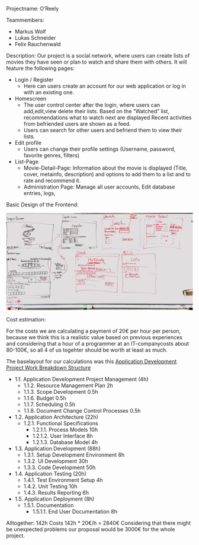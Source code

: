 Projectname: O’Reely

Teammembers:
- Markus Wolf
- Lukas Schneider
- Felix Rauchenwald

Description:
Our project is a social network, where users can create lists of movies they have seen or plan to watch and share them with others.
It will feature the following pages:
* Login / Register
   * Here can users create an account for our web application or log in with an existing one.
* Homescreen
   * The user control center after the login, where users can add,edit,view delete their lists. Based on the “Watched” list, recommendations what to watch next are displayed Recent activities from befriended users are shown as a feed. 
   * Users can search for other users and befriend them to view their lists.
* Edit profile
   * Users can change their profile settings (Username, password, favorite genres, filters)
* List-Page
    * Movie-Detail-Page: Information about the movie is displayed (Title, cover, metainfo, description) and options to add them to a list and to rate and recommend it.
    * Administration Page: Manage all user accounts, Edit database entries, logs,


Basic Design of the Frontend:

![Image1](images/PaperPrototype.jpg)

Cost estimation:

For the costs we are calculating a payment of 20€ per hour per person, because we think this is a
realistic value based on previous experiences and considering that a hour of a programmer at an
IT-companycosts about 80-100€, so all 4 of us togehter should be worth at least as much.

The baselayout for our calculations was this  [Application Development Project Work Breakdown Structure](http://www.theprojectdiva.com/application-development-project-work-breakdown-structure/)

* 1.1. Application Development Project Management (4h)
    * 1.1.2. Resource Management Plan 2h
    * 1.1.3. Scope Development 0.5h
    * 1.1.6. Budget 0.5h
    * 1.1.7. Scheduling 0.5h
    * 1.1.8. Document Change Control Processes 0.5h
* 1.2. Application Architecture (22h)
    * 1.2.1. Functional Specifications
        * 1.2.1.1. Process Models 10h
        * 1.2.1.2. User Interface 8h
        * 1.2.1.3. Database Model 4h
* 1.3. Application Development (88h)
    * 1.3.1. Setup Development Environment 8h
    * 1.3.2. UI Development 30h
    * 1.3.3. Code Development 50h
* 1.4. Application Testing (20h)
    * 1.4.1. Test Environment Setup 4h
    * 1.4.2. Unit Testing 10h
    * 1.4.3. Results Reporting 6h
* 1.5. Application Deployment  (8h)
    * 1.5.1. Documentation
        * 1.5.1.1. End User Documentation 8h

Alltogether: 142h
Costs 142h * 20€/h = 2840€
Considering that there might be unexpected problems our proposal would be 3000€ for the whole project.
